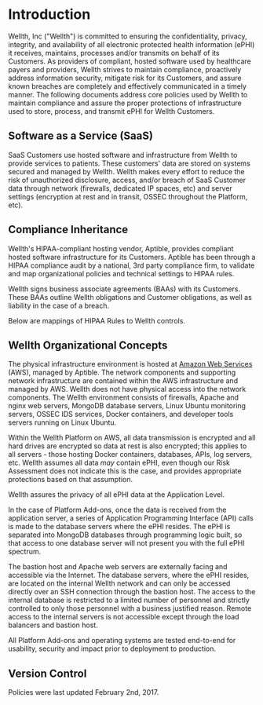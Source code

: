 # Introduction

Wellth, Inc ("Wellth") is committed to ensuring the confidentiality, privacy, integrity, and availability of all electronic protected health information (ePHI) it receives, maintains, processes and/or transmits on behalf of its Customers. As providers of compliant, hosted software used by healthcare payers and providers, Wellth strives to maintain compliance, proactively address information security, mitigate risk for its Customers, and assure known breaches are completely and effectively communicated in a timely manner. The following documents address core policies used by Wellth to maintain compliance and assure the proper protections of infrastructure used to store, process, and transmit ePHI for Wellth Customers.

## Software as a Service (SaaS)

SaaS Customers use hosted software and infrastructure from Wellth to provide services to patients. These customers' data are stored on systems secured and managed by Wellth. Wellth makes every effort to reduce the risk of unauthorized disclosure, access, and/or breach of SaaS Customer data through network (firewalls, dedicated IP spaces, etc) and server settings (encryption at rest and in transit, OSSEC throughout the Platform, etc).

## Compliance Inheritance

Wellth's HIPAA-compliant hosting vendor, Aptible, provides compliant hosted software infrastructure for its Customers. Aptible has been through a HIPAA compliance audit by a national, 3rd party compliance firm, to validate and map organizational policies and technical settings to HIPAA rules.

Wellth signs business associate agreements (BAAs) with its Customers. These BAAs outline Wellth obligations and Customer obligations, as well as liability in the case of a breach.

Below are mappings of HIPAA Rules to Wellth controls.

## Wellth Organizational Concepts

The physical infrastructure environment is hosted at [Amazon Web Services](https://aws.amazon.com/) (AWS), managed by Aptible. The network components and supporting network infrastructure are contained within the AWS infrastructure and managed by AWS. Wellth does not have physical access into the network components. The Wellth environment consists of firewalls, Apache and nginx web servers, MongoDB database servers, Linux Ubuntu monitoring servers, OSSEC IDS services, Docker containers, and developer tools servers running on Linux Ubuntu.

Within the Wellth Platform on AWS, all data transmission is encrypted and all hard drives are encrypted so data at rest is also encrypted; this applies to all servers - those hosting Docker containers, databases, APIs, log servers, etc. Wellth assumes all data *may* contain ePHI, even though our Risk Assessment does not indicate this is the case, and provides appropriate protections based on that assumption.

Wellth assures the privacy of all ePHI data at the Application Level.

In the case of Platform Add-ons, once the data is received from the application server, a series of Application Programming Interface (API) calls is made to the database servers where the ePHI resides. The ePHI is separated into MongoDB databases through programming logic built, so that access to one database server will not present you with the full ePHI spectrum.

The bastion host and Apache web servers are externally facing and accessible via the Internet. The database servers, where the ePHI resides, are located on the internal Wellth network and can only be accessed directly over an SSH connection through the bastion host. The access to the internal database is restricted to a limited number of personnel and strictly controlled to only those personnel with a business justified reason. Remote access to the internal servers is not accessible except through the load balancers and bastion host.

All Platform Add-ons and operating systems are tested end-to-end for usability, security and impact prior to deployment to production.

## Version Control

Policies were last updated February 2nd, 2017.
